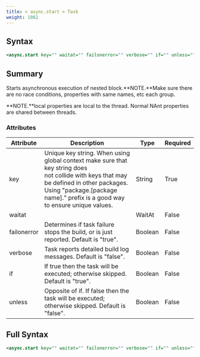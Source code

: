 ```yaml
---
title: < async.start > Task
weight: 1082
---
```

## Syntax
```xml
<async.start key="" waitat="" failonerror="" verbose="" if="" unless="" />
```
## Summary ##
Starts asynchronous execution of nested block.**NOTE.**Make sure there are no race conditions, properties with same names, etc each group.

**NOTE.**local properties are local to the thread. Normal NAnt properties are shared between threads.




### Attributes
| Attribute | Description | Type | Required |
| --------- | ----------- | ---- | -------- |
| key | Unique key string. When using global context make sure that key string does<br>not collide with keys that may be defined in other packages.<br>Using &quot;package.[package name].&quot; prefix is a good way to ensure unique values. | String | True |
| waitat |  | WaitAt | False |
| failonerror | Determines if task failure stops the build, or is just reported. Default is &quot;true&quot;. | Boolean | False |
| verbose | Task reports detailed build log messages.  Default is &quot;false&quot;. | Boolean | False |
| if | If true then the task will be executed; otherwise skipped. Default is &quot;true&quot;. | Boolean | False |
| unless | Opposite of if.  If false then the task will be executed; otherwise skipped. Default is &quot;false&quot;. | Boolean | False |

## Full Syntax
```xml
<async.start key="" waitat="" failonerror="" verbose="" if="" unless="" />
```

